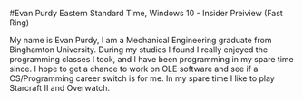 #Evan Purdy
Eastern Standard Time, Windows 10 - Insider Preiview (Fast Ring)

My name is Evan Purdy, I am a Mechanical Engineering graduate from Binghamton University. During my studies I found I really enjoyed the programming classes I took, and I have been programming in my spare time since. I hope to get a chance to work on OLE software and see if a CS/Programming career switch is for me.
In my spare time I like to play Starcraft II and Overwatch.
